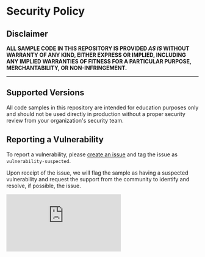 # Security Policy

## Disclaimer

**ALL SAMPLE CODE IN THIS REPOSITORY IS PROVIDED *AS IS* WITHOUT WARRANTY OF ANY KIND, EITHER EXPRESS OR IMPLIED, INCLUDING ANY IMPLIED WARRANTIES OF FITNESS FOR A PARTICULAR PURPOSE, MERCHANTABILITY, OR NON-INFRINGEMENT.**

---

## Supported Versions

All code samples in this repository are intended for education purposes only and should not be used directly in production without a proper security review from your organization's security team.

## Reporting a Vulnerability

To report a vulnerability, please [create an issue](https://github.com/pnp/proxy-samples/issues/new/choose) and tag the issue as `vulnerability-suspected`.

Upon receipt of the issue, we will flag the sample as having a suspected vulnerability and request the support from the community to identify and resolve, if possible, the issue.

![](https://m365-visitor-stats.azurewebsites.net/proxy-samples/SECURITY.md)
